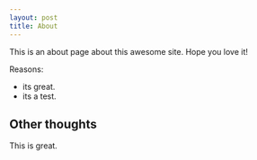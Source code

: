 ```yaml
---
layout: post
title: About
---
```


This is an about page about this awesome site.
Hope you love it!

Reasons:
- its great.
- its a test.

## Other thoughts

This is great.
